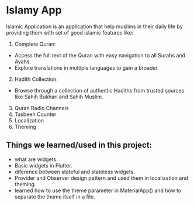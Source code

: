 # Islamy App
Islamic Application is an application that help muslims in their daily life by providing them with set of good islamic features like:

1. Complete Quran:
- Access the full text of the Quran with easy navigation to all Surahs and Ayahs.
- Explore translations in multiple languages to gain a broader.

2. Hadith Collection:
- Browse through a collection of authentic Hadiths from trusted sources like Sahih Bukhari and Sahih Muslim.

3. Quran Radio Channels
4. Tasbeeh Counter
5. Localization
6. Theming

## Things we learned/used in this project:
- what are widgets.
- Basic widgets in Flutter.
- diference between stateful and stateless widgets.
- Provider and Observer design pattern and used them in localization and theming.
- learned how to use the theme parameter in MaterialApp() and how to separate the theme itself in a file.
